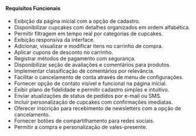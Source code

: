 #### Requisitos Funcionais
- Exibição da página inicial com a opção de cadastro.
- Disponibilizar cupcakes com detalhes organizados em ordem alfabética.
- Permitir filtragem em tempo real por categorias de cupcakes.
- Exibição responsiva da interface.
- Adicionar, visualizar e modificar itens no carrinho de compra.
- Aplicar cupons de desconto no carrinho.
- Registrar métodos de pagamento com segurança.
- Disponibilizar seção de avaliações e comentários para produtos.
- Implementar classificação de comentários por relevância.
- Facilitar o cancelamento de conta através de menu de configurações.
- Fornecer opção de contato visível e funcional na página inicial.
- Exibir plano de fidelidade e permitir cadastro simples e intuitivo.
- Enviar atualizações de status de pedidos por e-mail ou SMS.
- Incluir personalização de cupcakes com confirmações imediatas.
- Oferecer inscrição para recebimento de newsletters com a opção de cancelamento.
- Fornecer botões de compartilhamento para redes sociais.
- Permitir a compra e personalização de vales-presente.